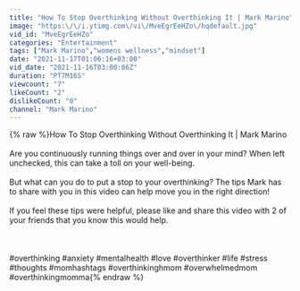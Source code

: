 ```yaml
---
title: "How To Stop Overthinking Without Overthinking It | Mark Marino"
image: "https:\/\/i.ytimg.com\/vi\/MveEgrEeHZo\/hqdefault.jpg"
vid_id: "MveEgrEeHZo"
categories: "Entertainment"
tags: ["Mark Marino","womens wellness","mindset"]
date: "2021-11-17T01:06:16+03:00"
vid_date: "2021-11-16T03:00:06Z"
duration: "PT7M16S"
viewcount: "7"
likeCount: "2"
dislikeCount: "0"
channel: "Mark Marino"
---
```

{% raw %}How To Stop Overthinking Without Overthinking It | Mark Marino<br /><br />Are you continuously running things over and over in your mind? When left unchecked, this can take a toll on your well-being.<br /><br />But what can you do to put a stop to your overthinking? The tips Mark has to share with you in this video can help move you in the right direction!<br /><br />If you feel these tips were helpful, please like and share this video with 2 of your friends that you know this would help.<br /><br /><br /><br />#overthinking #anxiety #mentalhealth #love #overthinker #life #stress #thoughts #momhashtags #overthinkinghmom #overwhelmedmom #overthinkingmomma{% endraw %}
